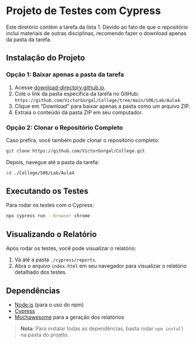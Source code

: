 # Projeto de Testes com Cypress

Este diretório contém a tarefa da lista 1.
Devido ao fato de que o repositório inclui materiais de outras disciplinas, recomendo fazer o download apenas da pasta da tarefa.

## Instalação do Projeto

### Opção 1: Baixar apenas a pasta da tarefa

1. Acesse [download-directory.github.io](https://download-directory.github.io/).
2. Cole o link da pasta específica da tarefa no GitHub:  
   `https://github.com/VictorGorgal/College/tree/main/S06/Lab/Aula4`.
3. Clique em “Download” para baixar apenas a pasta como um arquivo ZIP.
4. Extraia o conteúdo da pasta ZIP em seu computador.

### Opção 2: Clonar o Repositório Completo

Caso prefira, você também pode clonar o repositório completo:

```bash
git clone https://github.com/VictorGorgal/College.git
```

Depois, navegue até a pasta da tarefa:

```bash
cd ./College/S06/Lab/Aula4
```

## Executando os Testes

Para rodar os testes com o Cypress:

```bash
npx cypress run --browser chrome
```

## Visualizando o Relatório

Após rodar os testes, você pode visualizar o relatório:

1. Vá até a pasta `./cypress/reports`.
2. Abra o arquivo `index.html` em seu navegador para visualizar o relatório detalhado dos testes.

## Dependências

- [Node.js](https://nodejs.org/) (para o uso do npm)
- [Cypress](https://www.cypress.io/)
- [Mochawesome](https://www.npmjs.com/package/mochawesome) para a geração dos relatórios

> **Nota**: Para instalar todas as dependências, basta rodar `npm install` na pasta do projeto.

